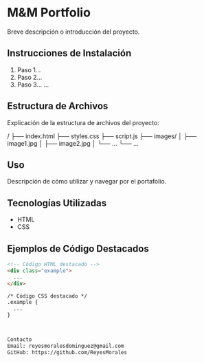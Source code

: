 # M&M Portfolio

Breve descripción o introducción del proyecto.

## Instrucciones de Instalación

1. Paso 1...
2. Paso 2...
3. Paso 3...
   ...

## Estructura de Archivos

Explicación de la estructura de archivos del proyecto:

/
├── index.html
├── styles.css
├── script.js
├── images/
│ ├── image1.jpg
│ ├── image2.jpg
│ └── ...
└── ...


## Uso

Descripción de cómo utilizar y navegar por el portafolio.

## Tecnologías Utilizadas

- HTML
- CSS



## Ejemplos de Código Destacados

```html
<!-- Código HTML destacado -->
<div class="example">
  ...
</div>

/* Código CSS destacado */
.example {
  ...
}



Contacto
Email: reyesmoralesdominguez@gmail.com
GitHub: https://github.com/ReyesMorales
